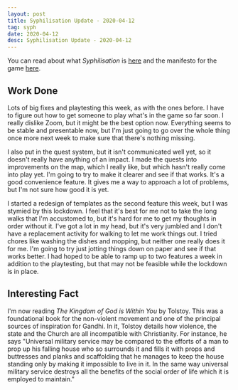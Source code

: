 ```yaml
---
layout: post
title: Syphilisation Update - 2020-04-12
tag: syph
date: 2020-04-12
desc: Syphilisation Update - 2020-04-12
---
```



You can read about what *Syphilisation* is [here](/blog/syph/announce) and the manifesto for the game [here](/blog/syph/newManifesto).

## Work Done

Lots of big fixes and playtesting this week, as with the ones before. I have to figure out how to get someone to play what's in the game so far soon. I really dislike Zoom, but it might be the best option now. Everything seems to be stable and presentable now, but I'm just going to go over the whole thing once more next week to make sure that there's nothing missing.


I also put in the quest system, but it isn't communicated well yet, so it doesn't really have anything of an impact. I made the quests into improvements on the map, which I really like, but which hasn't really come into play yet. I'm going to try to make it clearer and see if that works. It's a good convenience feature. It gives me a way to approach a lot of problems, but I'm not sure how good it is yet.


I started a redesign of templates as the second feature this week, but I was stymied by this lockdown. I feel that it's best for me not to take the long walks that I'm accustomed to, but it's hard for me to get my thoughts in order without it. I've got a lot in my head, but it's very jumbled and I don't have a replacement activity for walking to let me work things out. I tried chores like washing the dishes and mopping, but neither one really does it for me. I'm going to try just jotting things down on paper and see if that works better. I had hoped to be able to ramp up to two features a week in addition to the playtesting, but that may not be feasible while the lockdown is in place.

## Interesting Fact

I'm now reading *The Kingdom of God is Within You* by Tolstoy. This was a foundational book for the non-violent movement and one of the principal sources of inspiration for Gandhi. In it, Tolstoy details how violence, the state and the Church are all incompatible with Christianity. For instance, he says "Universal military service may be compared to the efforts of a man to prop up his falling house who so surrounds it and fills it with props and buttresses and planks and scaffolding that he manages to keep the house standing only by making it impossible to live in it. In the same way universal military service destroys all the benefits of the social order of life which it is employed to maintain."

